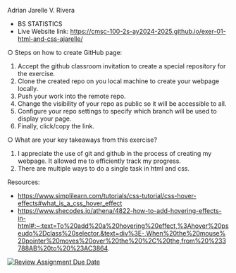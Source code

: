 Adrian Jarelle V. Rivera
- BS STATISTICS
- Live Website link: https://cmsc-100-2s-ay2024-2025.github.io/exer-01-html-and-css-ajarelle/

○ Steps on how to create GitHub page:
1. Accept the github classroom invitation to create a special repository for the exercise.
2. Clone the created repo on you local machine to create your webpage locally.
3. Push your work into the remote repo.
4. Change the visibility of your repo as public so it will be accessible to all.
5. Configure your repo settings to specify which branch will be used to display your page.
6. Finally, click/copy the link.
   
○ What are your key takeaways from this exercise?
1. I appreciate the use of git and github in the process of creating my webpage. It allowed me to efficiently track my progress.
2. There are multiple ways to do a single task in html and css. 

Resources:
- https://www.simplilearn.com/tutorials/css-tutorial/css-hover-effects#what_is_a_css_hover_effect
- https://www.shecodes.io/athena/4822-how-to-add-hovering-effects-in-html#:~:text=To%20add%20a%20hovering%20effect,%3Ahover%20pseudo%2Dclass%20selector.&text=div%3E-,When%20the%20mouse%20pointer%20moves%20over%20the%20%2C%20the,from%20%233788AB%20to%20%23AC3864.

[![Review Assignment Due Date](https://classroom.github.com/assets/deadline-readme-button-22041afd0340ce965d47ae6ef1cefeee28c7c493a6346c4f15d667ab976d596c.svg)](https://classroom.github.com/a/hMVHYWFS)
